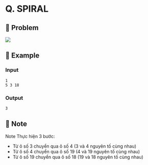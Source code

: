 # Q. SPIRAL

## 📖 Problem

![](https://espresso.codeforces.com/ad70b9b8c7985642e28ab2ea6c5d73d4601f7e66.png)


## 🧠 Example

### Input

```text
1
5 3 18
```

### Output

```text
3
```



## 📝 Note

Note
Thực hiện 3 bước:
- Từ ô số 3 chuyển qua ô số 4 (3 và 4 nguyên tố cùng nhau)
- Từ ô số 4 chuyển qua ô số 19 (4 và 19 nguyên tố cùng nhau)
- Từ ô số 19 chuyển qua ô số 18 (19 và 18 nguyên tố cùng nhau)

